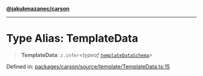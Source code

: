 [**@jakubmazanec/carson**](../README.md)

---

# Type Alias: TemplateData

> **TemplateData**: `z.infer`\<_typeof_ [`templateDataSchema`](../variables/templateDataSchema.md)\>

Defined in:
[packages/carson/source/template/TemplateData.ts:15](https://github.com/jakubmazanec/tools/blob/797379ce98752dc838b82c8398e04d90c58ce9e7/packages/carson/source/template/TemplateData.ts#L15)
